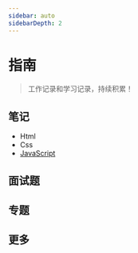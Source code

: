 ```yaml
---
sidebar: auto
sidebarDepth: 2
---
```

# 指南

> 工作记录和学习记录，持续积累！

## 笔记

- Html
- Css
- [JavaScript](/notes/JavaScript/contextStack.md)
  
## 面试题

## 专题

## 更多

